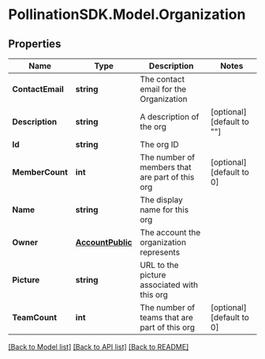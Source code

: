 
# PollinationSDK.Model.Organization

## Properties

Name | Type | Description | Notes
------------ | ------------- | ------------- | -------------
**ContactEmail** | **string** | The contact email for the Organization | 
**Description** | **string** | A description of the org | [optional] [default to ""]
**Id** | **string** | The org ID | 
**MemberCount** | **int** | The number of members that are part of this org | [optional] [default to 0]
**Name** | **string** | The display name for this org | 
**Owner** | [**AccountPublic**](AccountPublic.md) | The account the organization represents | 
**Picture** | **string** | URL to the picture associated with this org | 
**TeamCount** | **int** | The number of teams that are part of this org | [optional] [default to 0]

[[Back to Model list]](../README.md#documentation-for-models)
[[Back to API list]](../README.md#documentation-for-api-endpoints)
[[Back to README]](../README.md)

